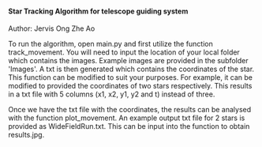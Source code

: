 
#### Star Tracking Algorithm for telescope guiding system ####

Author: Jervis Ong Zhe Ao

To run the algorithm, open main.py and first utilize the function track_movement. You will need to input the location of your local folder which contains the images. Example images are provided in the subfolder 'Images'. A txt is then generated which contains the coordinates of the star. This function can be modified to suit your purposes. For example, it can be modified to provided the coordinates of two stars respectively. This results in a txt file with 5 columns (x1, x2, y1, y2 and t) instead of three. 

Once we have the txt file with the coordinates, the results can be analysed with the function plot_movement. An example output txt file for 2 stars is provided as WideFieldRun.txt. This can be input into the function to obtain results.jpg.
